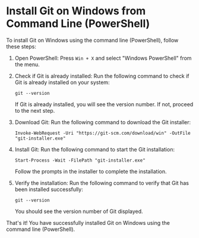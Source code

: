 # Install Git on Windows from Command Line (PowerShell)

To install Git on Windows using the command line (PowerShell), follow these steps:

1. Open PowerShell: Press `Win + X` and select "Windows PowerShell" from the menu.

2. Check if Git is already installed: Run the following command to check if Git is already installed on your system:
    ```
    git --version
    ```

    If Git is already installed, you will see the version number. If not, proceed to the next step.

3. Download Git: Run the following command to download the Git installer:
    ```
    Invoke-WebRequest -Uri "https://git-scm.com/download/win" -OutFile "git-installer.exe"
    ```

4. Install Git: Run the following command to start the Git installation:
    ```
    Start-Process -Wait -FilePath "git-installer.exe"
    ```

    Follow the prompts in the installer to complete the installation.

5. Verify the installation: Run the following command to verify that Git has been installed successfully:
    ```
    git --version
    ```

    You should see the version number of Git displayed.

That's it! You have successfully installed Git on Windows using the command line (PowerShell).
